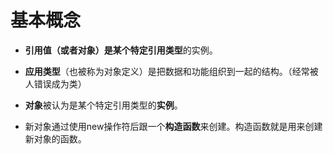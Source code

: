 # 基本概念
- **引用值（或者对象）**是某个特定**引用类型**的实例。

- **应用类型**（也被称为对象定义）是把数据和功能组织到一起的结构。（经常被人错误成为类）

- **对象**被认为是某个特定引用类型的**实例**。

- 新对象通过使用new操作符后跟一个**构造函数**来创建。构造函数就是用来创建新对象的函数。

  


